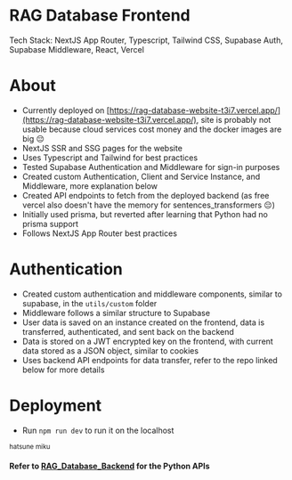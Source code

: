 # RAG Database Frontend
Tech Stack: NextJS App Router, Typescript, Tailwind CSS, Supabase Auth, Supabase Middleware, React, Vercel

# About
* Currently deployed on [https://rag-database-website-t3i7.vercel.app/](https://rag-database-website-t3i7.vercel.app/), site is probably not usable because cloud services cost money and the docker images are big 😔
* NextJS SSR and SSG pages for the website
* Uses Typescript and Tailwind for best practices
* Tested Supabase Authentication and Middleware for sign-in purposes
* Created custom Authentication, Client and Service Instance, and Middleware, more explanation below
* Created API endpoints to fetch from the deployed backend (as free vercel also doesn't have the memory for sentences_transformers 😔)
* Initially used prisma, but reverted after learning that Python had no prisma support
* Follows NextJS App Router best practices

# Authentication
* Created custom authentication and middleware components, similar to supabase, in the `utils/custom` folder
* Middleware follows a similar structure to Supabase
* User data is saved on an instance created on the frontend, data is transferred, authenticated, and sent back on the backend
* Data is stored on a JWT encrypted key on the frontend, with current data stored as a JSON object, similar to cookies
* Uses backend API endpoints for data transfer, refer to the repo linked below for more details

# Deployment
* Run `npm run dev` to run it on the localhost

<sub>hatsune miku<sub/>

#### Refer to [RAG_Database_Backend](https://github.com/EYXLiu/RAG_Database_Backend) for the Python APIs
